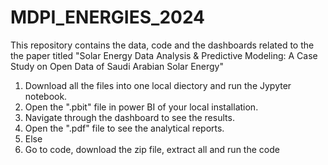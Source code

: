 # MDPI_ENERGIES_2024
This repository contains the data, code and the dashboards related to the the paper titled "Solar Energy Data Analysis & Predictive Modeling: A Case Study on Open Data of Saudi Arabian Solar Energy"<br>
1) Download all the files into one local diectory and run the Jypyter notebook.<br>
2) Open the ".pbit" file in power BI of your local installation.<br>
3) Navigate through the dashboard to see the results.<br>
4) Open the ".pdf" file to see the analytical reports.<br>
5) Else<br>
6) Go to code, download the zip file, extract all and run the code
